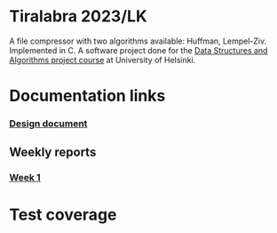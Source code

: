 # Tiralabra 2023/LK

A file compressor with two algorithms available: Huffman, Lempel-Ziv. Implemented in C. A software project done for the [Data Structures and Algorithms project course](https://tiralabra.github.io/2023_loppukesa/index) at University of Helsinki.

# Documentation links

### [Design document](doc/design.md)

## Weekly reports
### [Week 1](doc/week1.md)

# Test coverage
